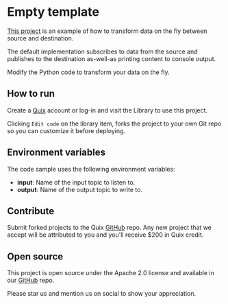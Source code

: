# Empty template

[This project](https://github.com/quixio/quix-library/tree/main/python/transformations/empty-template) is an example of how to transform data on the fly between source and destination.

The default implementation subscribes to data from the source and publishes to the destination as-well-as printing content to console output. 

Modify the Python code to transform your data on the fly.

## How to run

Create a [Quix](https://portal.platform.quix.ai/self-sign-up?xlink=github) account or log-in and visit the Library to use this project.

Clicking `Edit code` on the library item, forks the project to your own Git repo so you can customize it before deploying.

## Environment variables

The code sample uses the following environment variables:

- **input**: Name of the input topic to listen to.
- **output**: Name of the output topic to write to.

## Contribute

Submit forked projects to the Quix [GitHub](https://github.com/quixio/quix-library) repo. Any new project that we accept will be attributed to you and you'll receive $200 in Quix credit.

## Open source

This project is open source under the Apache 2.0 license and available in our [GitHub](https://github.com/quixio/quix-library) repo.

Please star us and mention us on social to show your appreciation.

